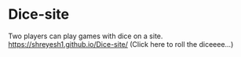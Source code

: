 # Dice-site
Two players can play games with dice on a site.
https://shreyesh1.github.io/Dice-site/ (Click here to roll the diceeee...)
